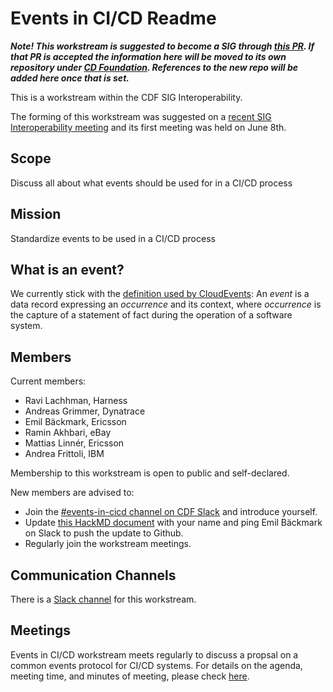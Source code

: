 # Events in CI/CD Readme

***Note! This workstream is suggested to become a SIG through [this PR](https://github.com/cdfoundation/toc/pull/91). If that PR is accepted the information here will be moved to its own repository under [CD Foundation](https://github.com/cdfoundation). References to the new repo will be added here once that is set.***

This is a workstream within the CDF SIG Interoperability.

The forming of this workstream was suggested on a [recent SIG Interoperability meeting]( https://github.com/cdfoundation/sig-interoperability/blob/master/docs/meetings.md#may-28-2020) and its first meeting was held on June 8th.

## Scope
Discuss all about what events should be used for in a CI/CD process

## Mission
Standardize events to be used in a CI/CD process

## What is an event?
We currently stick with the [definition used by CloudEvents](https://github.com/cloudevents/spec/blob/v1.0/spec.md#terminology):
An *event* is a data record expressing an *occurrence* and its context, where *occurrence* is the capture of a statement of fact during the operation of a software system.

## Members
Current members:
* Ravi Lachhman, Harness
* Andreas Grimmer, Dynatrace
* Emil Bäckmark, Ericsson
* Ramin Akhbari, eBay
* Mattias Linnér, Ericsson
* Andrea Frittoli, IBM

Membership to this workstream is open to public and self-declared.

New members are advised to:
* Join the [#events-in-cicd channel on CDF Slack](https://cdeliveryfdn.slack.com/archives/C0151BTKEJX) and introduce yourself.
* Update [this HackMD document](https://hackmd.io/AnVkdMb3QEeVQXKfIj4tNQ) with your name and ping Emil Bäckmark on Slack to push the update to Github.
* Regularly join the workstream meetings.

## Communication Channels
There is a [Slack channel](https://cdeliveryfdn.slack.com/archives/C0151BTKEJX) for this workstream.

## Meetings
Events in CI/CD workstream meets regularly to discuss a propsal on a common events protocol for CI/CD systems. For details on the agenda, meeting time, and minutes of meeting, please check [here](https://github.com/cdfoundation/sig-interoperability/blob/master/workstreams/events_in_cicd/meetings.md).

